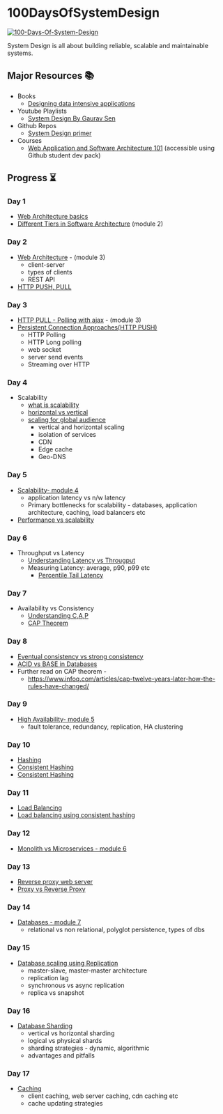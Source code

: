 # 100DaysOfSystemDesign
<a href="https://ibb.co/jTshZjr"><img src="https://i.ibb.co/473Wg0V/100-Days-Of-System-Design.png" alt="100-Days-Of-System-Design" border="0"></a>

System Design is all about building reliable, scalable and maintainable systems.

## Major Resources 📚

- Books
    - [ Designing data intensive applications](https://learning.oreilly.com/library/view/designing-data-intensive-applications/9781491903063/)
- Youtube Playlists
    - [System Design By Gaurav Sen](https://www.youtube.com/playlist?list=PLMCXHnjXnTnvo6alSjVkgxV-VH6EPyvoX)
- Github Repos
    - [System Design primer](https://github.com/donnemartin/system-design-primer)
- Courses
    - [Web Application and Software Architecture 101](https://www.educative.io/courses/web-application-software-architecture-101) (accessible using Github student dev pack)

##  Progress ⏳
### Day 1
- [Web Architecture basics](https://www.youtube.com/watch?v=AYHE2m651dY) 
- [Different Tiers in Software Architecture](https://www.educative.io/courses/web-application-software-architecture-101) (module 2)

### Day 2
- [Web Architecture](https://www.educative.io/courses/web-application-software-architecture-101) - (module 3)
    - client-server
    - types of clients
    - REST API
- [HTTP PUSH, PULL](https://nlogn.in/http-push-and-pull-introduction/)

### Day 3
- [HTTP PULL - Polling with ajax](https://www.educative.io/courses/web-application-software-architecture-101) - (module 3)
- [Persistent Connection Approaches(HTTP PUSH)](https://youtu.be/k56H0DHqu5Y)
    - HTTP Polling
    - HTTP Long polling
    - web socket
    - server send events
    - Streaming over HTTP

### Day 4
- Scalability 
    - [what is scalability](https://youtu.be/OjOUNhBE404)
    - [horizontal vs vertical](https://youtu.be/r7X5U7jXXRw)
    - [scaling for global audience](https://youtu.be/29gJ6BUpw0M)
        - vertical and horizontal scaling
        - isolation of services
        - CDN
        - Edge cache
        - Geo-DNS

### Day 5
- [Scalability- module 4](https://www.educative.io/courses/web-application-software-architecture-101)
    - application latency vs n/w latency
    - Primary bottlenecks for scalability - databases, application architecture, caching, load balancers etc
- [Performance vs scalability](https://github.com/donnemartin/system-design-primer#performance-vs-scalability)

### Day 6
- Throughput vs Latency
    - [Understanding Latency vs Througput](https://community.cadence.com/cadence_blogs_8/b/sd/posts/understanding-latency-vs-throughput?Redirected=true)
    - Measuring Latency: average, p90, p99 etc
        - [Percentile Tail Latency](https://www.youtube.com/watch?v=3JdQOExKtUY)

### Day 7
- Availability vs Consistency
    - [Understanding C,A,P](https://youtu.be/pSoKUfLTe8Y)
    - [CAP Theorem](https://youtu.be/kwCFHLbIhak)

### Day 8
- [Eventual consistency vs strong consistency](https://hackernoon.com/eventual-vs-strong-consistency-in-distributed-databases-282fdad37cf7)
- [ACID vs BASE in Databases](https://medium.com/geekculture/acid-vs-base-in-databases-1bcad774da26)
- Further read on CAP theorem -
    - https://www.infoq.com/articles/cap-twelve-years-later-how-the-rules-have-changed/

### Day 9
- [High Availability- module 5](https://www.educative.io/courses/web-application-software-architecture-101)
    - fault tolerance, redundancy, replication, HA clustering

### Day 10
- [Hashing](https://www.youtube.com/watch?v=cITtFpz3a3Y)
- [Consistent Hashing](https://www.youtube.com/watch?v=oKAU6LaYFhw)
- [Consistent Hashing](https://www.youtube.com/watch?v=zaRkONvyGr8)

### Day 11
- [Load Balancing](https://afteracademy.com/blog/what-is-load-balancing-how-does-it-work)
- [Load balancing using consistent hashing](https://nlogn.in/consistent-hashing-system-design/)

### Day 12 
- [Monolith vs Microservices - module 6](https://www.educative.io/courses/web-application-software-architecture-101)

### Day 13
- [Reverse proxy web server](https://github.com/donnemartin/system-design-primer#reverse-proxy-web-server)
- [Proxy vs Reverse Proxy](https://www.youtube.com/watch?v=SqqrOspasag)

### Day 14

- [Databases - module 7](https://www.educative.io/courses/web-application-software-architecture-101)
    - relational vs non relational, polyglot persistence, types of dbs 
 
 ### Day 15
 - [Database scaling using Replication](https://youtu.be/RIcNswROzCc)
    - master-slave, master-master architecture
    - replication lag
    - synchronous vs async replication
    - replica vs snapshot

### Day 16
- [Database Sharding](https://medium.com/@jeeyoungk/how-sharding-works-b4dec46b3f6)
    - vertical vs horizontal sharding
    - logical vs physical shards
    - sharding strategies - dynamic, algorithmic
    - advantages and pitfalls

### Day 17
- [Caching](https://github.com/donnemartin/system-design-primer#cache)
    - client caching, web server caching, cdn caching etc
    - cache updating strategies
    
